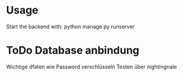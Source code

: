 # Usage 

Start the backend with: python manage.py runserver

# ToDo Database anbindung
Wichtige dfaten wie Password verschlüsseln
Testen über nightingnale
